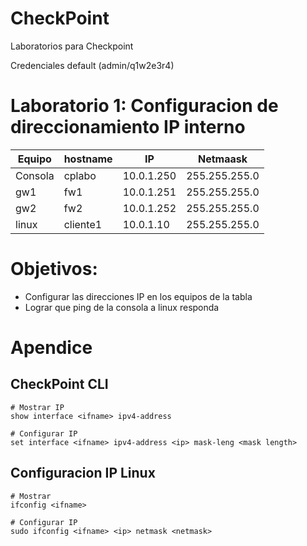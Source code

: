 # CheckPoint
Laboratorios para Checkpoint

Credenciales default (admin/q1w2e3r4)

# Laboratorio 1: Configuracion de direccionamiento IP interno


|Equipo | hostname | IP | Netmaask |
|--- | --- | --- | --- |
|Consola | cplabo | 10.0.1.250 | 255.255.255.0 |
|gw1 | fw1 | 10.0.1.251 | 255.255.255.0 |
|gw2 | fw2 | 10.0.1.252 | 255.255.255.0 |
|linux | cliente1 | 10.0.1.10 | 255.255.255.0 |

# Objetivos:

* Configurar las direcciones IP en los equipos de la tabla
* Lograr que ping de la consola a linux responda


# Apendice

## CheckPoint CLI

```
# Mostrar IP
show interface <ifname> ipv4-address

# Configurar IP
set interface <ifname> ipv4-address <ip> mask-leng <mask length>

```

## Configuracion IP Linux

```
# Mostrar
ifconfig <ifname>

# Configurar IP
sudo ifconfig <ifname> <ip> netmask <netmask>
```
